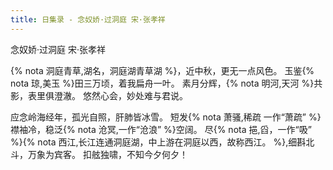```yaml
---
title: 日集录 - 念奴娇·过洞庭 宋·张孝祥
---
```


念奴娇·过洞庭 宋·张孝祥


{% nota 洞庭青草,湖名，洞庭湖青草湖 %}，近中秋，更无一点风色。
玉鉴{% nota 琼,美玉 %}田三万顷，着我扁舟一叶。
素月分辉，{% nota 明河,天河 %}共影，表里俱澄澈。
悠然心会，妙处难与君说。

应念岭海经年，孤光自照，肝肺皆冰雪。
短发{% nota 萧骚,稀疏 一作“萧疏” %}襟袖冷，稳泛{% nota 沧冥,一作“沧浪” %}空阔。
尽{% nota 挹,舀，一作“吸” %}{% nota 西江,长江连通洞庭湖，中上游在洞庭以西，故称西江。 %},细斟北斗，万象为宾客。
扣舷独啸，不知今夕何夕！
